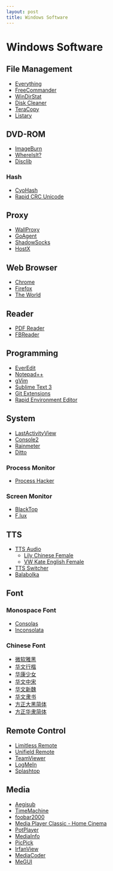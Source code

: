 ```yaml
---
layout: post
title: Windows Software
---
```


# Windows Software

## File Management

- [Everything]()
- [FreeCommander](http://www.freecommander.com/)
- [WinDirStat]()
- [Disk Cleaner]()
- [TeraCopy]()
- [Listary]()

## DVD-ROM

- [ImageBurn](http://www.imgburn.com/)
- [WhereIsIt?]()
- [Disclib](http://www.lyrasoftware.com/disclib/)

### Hash

- [CyoHash](http://sourceforge.net/projects/cyohash/)
- [Rapid CRC Unicode]()

## Proxy

- [WallProxy]()
- [GoAgent](https://code.google.com/p/goagent/)
- [ShadowSocks](http://shadowsocks.org/)
- [HostX]()


## Web Browser

- [Chrome]()
- [Firefox]()
- [The World]()


## Reader

- [PDF Reader]()
- [FBReader]()

## Programming

- [EverEdit](http://www.everedit.net/)
- [Notepad++](http://notepad-plus-plus.org/)
- [gVim]()
- [Sublime Text 3](http://www.sublimetext.com/3)
- [Git Extensions](http://code.google.com/p/gitextensions/)
- [Rapid Environment Editor](http://www.rapidee.com/)


## System

- [LastActivityView](http://www.nirsoft.net/utils/computer_activity_view.html)
- [Console2]()
- [Rainmeter]()
- [Ditto]()

### Process Monitor

- [Process Hacker]()

### Screen Monitor

- [BlackTop]()
- [F.lux](http://stereopsis.com/flux/)

## TTS

- [TTS Audio](http://www.dacidian.net/tts/)
    - [Lily Chinese Female]()
    - [VW Kate English Female]()
- [TTS Switcher]()
- [Balabolka]()


## Font

### Monospace Font

- [Consolas]()
- [Inconsolata]()

### Chinese Font

- [微软雅黑]()
- [华文行楷]()
- [华康少女]()
- [华文中宋]()
- [华文新魏]()
- [华文隶书]()
- [方正大黑简体]()
- [方正华隶简体]()

## Remote Control

- [Limitless Remote]()
- [Unifield Remote]()
- [TeamViewer]()
- [LogMeIn](https://logmein.com/)
- [Splashtop]()


## Media

- [Aegisub](http://www.aegisub.org/)
- [TimeMachine]()
- [foobar2000]()
- [Media Player Classic - Home Cinema](http://mpc-hc.org/)
- [PotPlayer]()
- [MediaInfo]()
- [PicPick]()
- [IrfanView]()
- [MediaCoder]()
- [MeGUI](http://sourceforge.net/projects/megui/)

